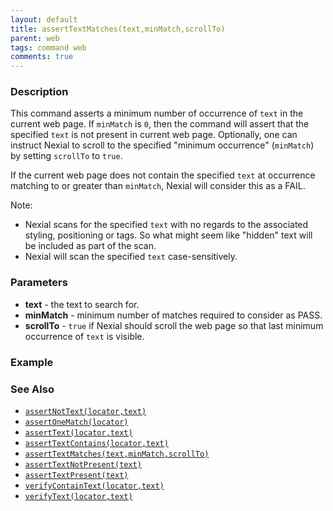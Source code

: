 ```yaml
---
layout: default
title: assertTextMatches(text,minMatch,scrollTo)
parent: web
tags: command web
comments: true
---
```


### Description
This command asserts a minimum number of occurrence of `text` in the current web page.  If `minMatch` is `0`, then
the command will assert that the specified `text` is not present in current web page. Optionally, one can instruct
Nexial to scroll to the specified "minimum occurrence" (`minMatch`) by setting `scrollTo` to `true`. 

If the current web page does not contain the specified `text` at occurrence matching to or greater than `minMatch`, 
Nexial will consider this as a FAIL.

Note:
- Nexial scans for the specified `text` with no regards to the associated styling, positioning or tags. So what might 
  seem like "hidden" text will be included as part of the scan.
- Nexial will scan the specified `text` case-sensitively.


### Parameters
- **text** - the text to search for.
- **minMatch** - minimum number of matches required to consider as PASS.
- **scrollTo** - `true` if Nexial should scroll the web page so that last minimum occurrence of `text` is visible.


### Example


### See Also
- [`assertNotText(locator,text)`](assertNotText(locator,text))
- [`assertOneMatch(locator)`](assertOneMatch(locator))
- [`assertText(locator,text)`](assertText(locator,text))
- [`assertTextContains(locator,text)`](assertTextContains(locator,text))
- [`assertTextMatches(text,minMatch,scrollTo)`](assertTextMatches(text,minMatch,scrollTo))
- [`assertTextNotPresent(text)`](assertTextNotPresent(text))
- [`assertTextPresent(text)`](assertTextPresent(text))
- [`verifyContainText(locator,text)`](verifyContainText(locator,text))
- [`verifyText(locator,text)`](verifyText(locator,text).html)
